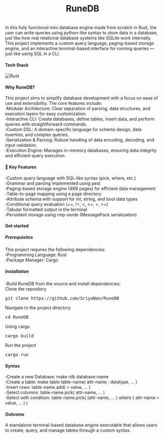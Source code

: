<h1 align = center>RuneDB</h1>
<br>
In this fully functional mini database engine made from scratch in Rust, the user can write queries using python-like syntax to store data in a database, just like how real relational database systems like SQLite work internally. This project 
implements a custom query language, paging-based 
storage engine, and an interactive terminal-based interface for running queries — just like using SQL in a CLI.

<h4>Tech Stack</h4> 

![Rust](https://img.shields.io/badge/rust-%23000000.svg?style=for-the-badge&logo=rust&logoColor=white)

<h4>Why RuneDB?</h4>
This project aims to simplify database development with a focus on ease of use and extensibility. The core features include:<br>
▫️Modular Architecture: Clear separation of parsing, data structures, and execution layers for easy customization.<br>
▫️Interactive CLI: Create databases, define tables, insert data, and perform queries with straightforward commands.<br>
▫️Custom DSL: A domain-specific language for schema design, data insertion, and complex queries.<br>
▫️Serialization & Parsing: Robust handling of data encoding, decoding, and input validation.<br>
▫️Execution Engine: Manages in-memory databases, ensuring data integrity and efficient query execution.<br>

<h4>📌 Key Features</h4>
▫️Custom query language with SQL-like syntax (pick, where, etc.)<br>
▫️Grammar and parsing implemented using pest<br>
▫️Paging-based storage engine (4KB pages) for efficient data management<br>
▫️Table-to-page mapping using a page directory<br>
▫️Attribute schema with support for int, string, and bool data types<br>
▫️Conditional query evaluation (==, !=, <, <=, >, >=)<br>
▫️Tabular formatted output in the terminal<br>
▫️Persistent storage using rmp-serde (MessagePack serialization)<br>

<h4>Get started</h4>
<h5>Prerequisites</h5>
This project requires the following dependencies:<br>
▫️Programming Language: Rust<br>
▫️Package Manager: Cargo<br>

<h5>Installation</h5>
▫️Build RuneDB from the source and install dependencies:<br>
Clone the repository<br>
<pre lang="md">git clone https://github.com/SriyaNan/RuneDB</pre>
Navigate to the project directory<br>
<pre lang="md">cd RuneDB</pre>
Using cargo<br>
<pre lang="md">cargo build</pre>
Run the project<br>
<pre lang="md">cargo run</pre>

<h4>Syntax</h4>
▫️Create a new Database: make rdb database-name<br>
▫️Create a table: make table table-name( attr-name : datatype, ... )<br>
  ▫️Insert rows: table-name.add( <attr-name> = value, ... )<br>
 ▫️Select columns: table-name.pick( attr-name, ... )<br>
 ▫️Select with condition: table-name.pick( (attr-name, ... ) where ( attr-name = value, ... ) )<br>

<h4>Outcome</h4>
A standalone terminal-based database engine executable that allows users to create, query, and manage tables through a custom syntax.






